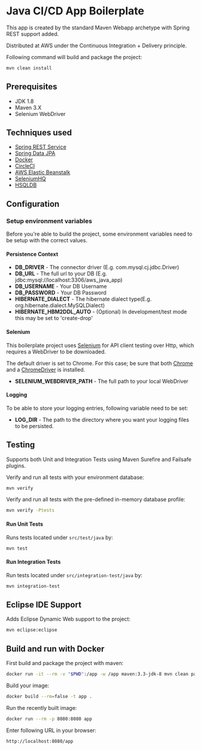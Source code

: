 # Java CI/CD App Boilerplate

This app is created by the standard Maven Webapp archetype with Spring REST support added. 

Distributed at AWS under the Continuous Integration + Delivery principle.

Following command will build and package the project:

```sh
mvn clean install
```

## Prerequisites

- JDK 1.8
- Maven 3.X
- Selenium WebDriver

## Techniques used

- [Spring REST Service](https://spring.io/guides/gs/rest-service/)
- [Spring Data JPA](https://projects.spring.io/spring-data-jpa/)
- [Docker](http://www.docker.com)
- [CircleCI](http://circleci.com)
- [AWS Elastic Beanstalk](https://aws.amazon.com/elasticbeanstalk/)
- [SeleniumHQ](http://seleniumhq.org)
- [HSQLDB](http://hsqldb.org/)

## Configuration

### Setup environment variables

Before you're able to build the project, some environment variables need to be setup with the correct values.

#### Persistence Context

* **DB_DRIVER** - The connector driver (E.g. com.mysql.cj.jdbc.Driver)
* **DB_URL** - The full url to your DB (E.g. jdbc:mysql://localhost:3306/aws_java_app)
* **DB_USERNAME** - Your DB Username
* **DB_PASSWORD** - Your DB Password
* **HIBERNATE_DIALECT** - The hibernate dialect type(E.g. org.hibernate.dialect.MySQLDialect)
* **HIBERNATE_HBM2DDL_AUTO** - (Optional) In development/test mode this may be set to 'create-drop' 

#### Selenium

This boilerplate project uses [Selenium](http://www.seleniumhq.org) for API client testing over Http, which requires a WebDriver to be downloaded. 

The default driver is set to Chrome. For this case; be sure that both [Chrome](https://www.google.se/chrome/browser/desktop/index.html) and a [ChromeDriver](https://sites.google.com/a/chromium.org/chromedriver/downloads) is installed. 

* **SELENIUM_WEBDRIVER_PATH** - The full path to your local WebDriver 

#### Logging

To be able to store your logging entries, following variable need to be set:

* **LOG_DIR** - The path to the directory where you want your logging files to be persisted. 

## Testing

Supports both Unit and Integration Tests using Maven Surefire and Failsafe plugins.

Verify and run all tests with your environment database:

```sh
mvn verify
```

Verify and run all tests with the pre-defined in-memory database profile:

```sh
mvn verify -Ptests
```

#### Run Unit Tests

Runs tests located under `src/test/java` by:

```sh
mvn test
```

#### Run Integration Tests

Run tests located under `src/integration-test/java` by:

```sh
mvn integration-test
```

## Eclipse IDE Support

Adds Eclipse Dynamic Web support to the project:

```sh
mvn eclipse:eclipse
```

## Build and run with Docker

First build and package the project with maven:

```sh
docker run -it --rm -v "$PWD":/app -w /app maven:3.3-jdk-8 mvn clean package
```

Build your image:

```sh
docker build --rm=false -t app .
```

Run the recently built image:

```sh
docker run --rm -p 8080:8080 app
```

Enter following URL in your browser:

```sh
http://localhost:8080/app
```


